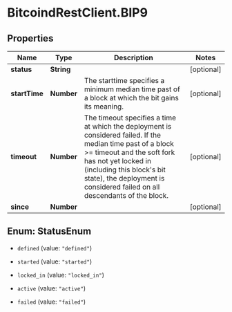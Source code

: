 # BitcoindRestClient.BIP9

## Properties
Name | Type | Description | Notes
------------ | ------------- | ------------- | -------------
**status** | **String** |  | [optional] 
**startTime** | **Number** | The starttime specifies a minimum median time past of a block at which the bit gains its meaning. | [optional] 
**timeout** | **Number** | The timeout specifies a time at which the deployment is considered failed. If the median time past of a block &gt;&#x3D; timeout and the soft fork has not yet locked in (including this block&#39;s bit state), the deployment is considered failed on all descendants of the block. | [optional] 
**since** | **Number** |  | [optional] 


<a name="StatusEnum"></a>
## Enum: StatusEnum


* `defined` (value: `"defined"`)

* `started` (value: `"started"`)

* `locked_in` (value: `"locked_in"`)

* `active` (value: `"active"`)

* `failed` (value: `"failed"`)




